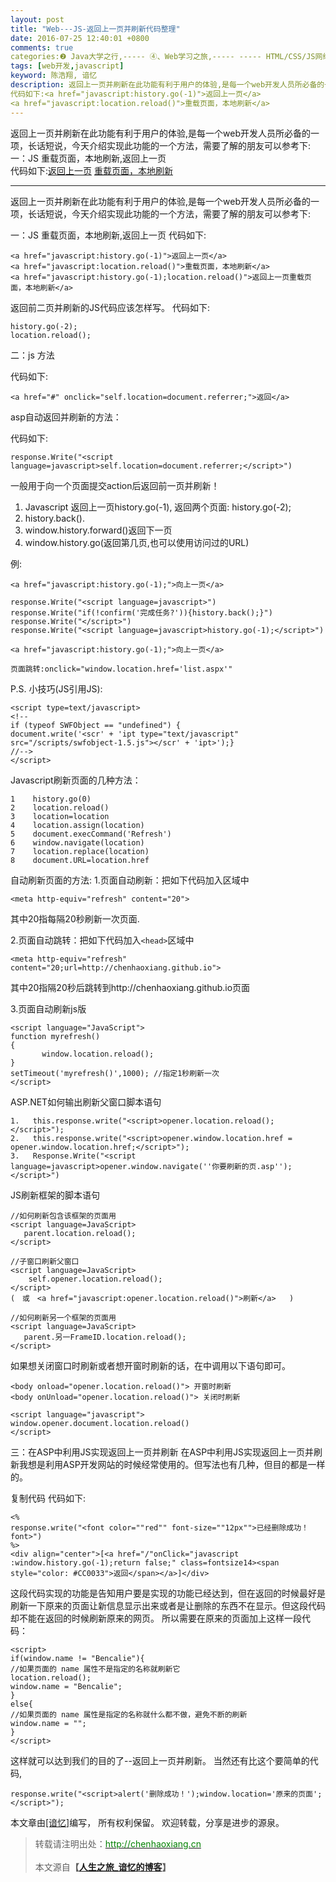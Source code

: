 ```yaml
---
layout: post
title: "Web---JS-返回上一页并刷新代码整理"
date: 2016-07-25 12:40:01 +0800
comments: true
categories:❷ Java大学之行,----- ④、Web学习之旅,----- ----- HTML/CSS/JS网络编程
tags: [web开发,javascript]
keyword: 陈浩翔, 谙忆
description: 返回上一页并刷新在此功能有利于用户的体验,是每一个web开发人员所必备的一项，长话短说，今天介绍实现此功能的一个方法，需要了解的朋友可以参考下:一：JS 重载页面，本地刷新,返回上一页  
代码如下:<a href="javascript:history.go(-1)">返回上一页</a> 
<a href="javascript:location.reload()">重载页面，本地刷新</a> 
---
```



返回上一页并刷新在此功能有利于用户的体验,是每一个web开发人员所必备的一项，长话短说，今天介绍实现此功能的一个方法，需要了解的朋友可以参考下:一：JS 重载页面，本地刷新,返回上一页  
代码如下:<a href="javascript:history.go(-1)">返回上一页</a> 
<a href="javascript:location.reload()">重载页面，本地刷新</a>
<!-- more -->
----------

返回上一页并刷新在此功能有利于用户的体验,是每一个web开发人员所必备的一项，长话短说，今天介绍实现此功能的一个方法，需要了解的朋友可以参考下:

一：JS 重载页面，本地刷新,返回上一页 
代码如下:

```
<a href="javascript:history.go(-1)">返回上一页</a> 
<a href="javascript:location.reload()">重载页面，本地刷新</a> 
<a href="javascript:history.go(-1);location.reload()">返回上一页重载页面，本地刷新</a> 
```

返回前二页并刷新的JS代码应该怎样写。 
代码如下:

```
history.go(-2); 
location.reload(); 
```

二：js 方法 

代码如下:

```
<a href="#" onclick="self.location=document.referrer;">返回</a> 
```


asp自动返回并刷新的方法： 

代码如下:


```
response.Write("<script language=javascript>self.location=document.referrer;</script>") 
```
一般用于向一个页面提交action后返回前一页并刷新！ 

1. Javascript 返回上一页history.go(-1), 返回两个页面: history.go(-2);
2. history.back().
3. window.history.forward()返回下一页
4. window.history.go(返回第几页,也可以使用访问过的URL) 

例:

```
<a href="javascript:history.go(-1);">向上一页</a>
```

```
response.Write("<script language=javascript>")
response.Write("if(!confirm('完成任务?')){history.back();}")
response.Write("</script>")
response.Write("<script language=javascript>history.go(-1);</script>")
```

```
<a href="javascript:history.go(-1);">向上一页</a>

页面跳转:onclick="window.location.href='list.aspx'" 
```

P.S.
小技巧(JS引用JS):

```
<script type=text/javascript>
<!--
if (typeof SWFObject == "undefined") {
document.write('<scr' + 'ipt type="text/javascript" src="/scripts/swfobject-1.5.js"></scr' + 'ipt>');}
//-->
</script> 
```

Javascript刷新页面的几种方法：

```
1    history.go(0)
2    location.reload()
3    location=location
4    location.assign(location)
5    document.execCommand('Refresh')
6    window.navigate(location)
7    location.replace(location)
8    document.URL=location.href 
```

自动刷新页面的方法:
1.页面自动刷新：把如下代码加入<head>区域中

```
<meta http-equiv="refresh" content="20">  
```

其中20指每隔20秒刷新一次页面.

2.页面自动跳转：把如下代码加入`<head>`区域中

```
<meta http-equiv="refresh" content="20;url=http://chenhaoxiang.github.io">  
```

其中20指隔20秒后跳转到http://chenhaoxiang.github.io页面

3.页面自动刷新js版

```
<script language="JavaScript">
function myrefresh()
{
       window.location.reload();
}
setTimeout('myrefresh()',1000); //指定1秒刷新一次
</script> 
```

ASP.NET如何输出刷新父窗口脚本语句

```
1.   this.response.write("<script>opener.location.reload();</script>");
2.   this.response.write("<script>opener.window.location.href = opener.window.location.href;</script>");
3.   Response.Write("<script language=javascript>opener.window.navigate(''你要刷新的页.asp'');</script>") 
```

JS刷新框架的脚本语句 

```
//如何刷新包含该框架的页面用
<script language=JavaScript>
   parent.location.reload();
</script>

//子窗口刷新父窗口
<script language=JavaScript>
    self.opener.location.reload();
</script>
(　或　<a href="javascript:opener.location.reload()">刷新</a>   )

//如何刷新另一个框架的页面用
<script language=JavaScript>
   parent.另一FrameID.location.reload();
</script>
```

如果想关闭窗口时刷新或者想开窗时刷新的话，在<body>中调用以下语句即可。

```
<body onload="opener.location.reload()"> 开窗时刷新
<body onUnload="opener.location.reload()"> 关闭时刷新

<script language="javascript">
window.opener.document.location.reload()
</script> 
```

三：在ASP中利用JS实现返回上一页并刷新 
在ASP中利用JS实现返回上一页并刷新我想是利用ASP开发网站的时候经常使用的。但写法也有几种，但目的都是一样的。 

复制代码 代码如下:


```
<% 
response.write("<font color=""red"" font-size=""12px"">已经删除成功！font>") 
%> 
<div align="center">[<a href="/"onClick="javascript :window.history.go(-1);return false;" class=fontsize14><span style="color: #CC0033">返回</span></a>]</div> 
```

这段代码实现的功能是告知用户要是实现的功能已经达到，但在返回的时候最好是刷新一下原来的页面让新信息显示出来或者是让删除的东西不在显示。但这段代码却不能在返回的时候刷新原来的网页。 
所以需要在原来的页面加上这样一段代码： 

```
<script> 
if(window.name != "Bencalie"){ 
//如果页面的 name 属性不是指定的名称就刷新它 
location.reload(); 
window.name = "Bencalie"; 
} 
else{ 
//如果页面的 name 属性是指定的名称就什么都不做，避免不断的刷新
window.name = ""; 
} 
</script> 
```

这样就可以达到我们的目的了--返回上一页并刷新。 
当然还有比这个要简单的代码,

```
response.write("<script>alert('删除成功！');window.location='原来的页面';</script>"); 
```









本文章由<a href="http://chenhaoxiang.cn/">[谙忆]</a>编写， 所有权利保留。 
欢迎转载，分享是进步的源泉。
<blockquote cite='陈浩翔'>
<p background-color='#D3D3D3'>转载请注明出处：<a href='http://chenhaoxiang.cn'><font color="green">http://chenhaoxiang.cn</font></a><br><br>
本文源自<strong>【<a href='http://chenhaoxiang.cn' target='_blank'>人生之旅_谙忆的博客</a>】</strong></p>
</blockquote>
